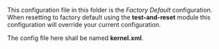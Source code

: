 This configuration file in this folder is the *Factory Default* configuration.
When resetting to factory default using the **test-and-reset** module this configuration will override
your current configuration.

The config file here shall be named **kernel.xml**.